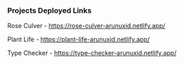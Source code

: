 ### Projects Deployed Links

Rose Culver - https://rose-culver-arunuxid.netlify.app/

Plant Life - https://plant-life-arunuxid.netlify.app/

Type Checker - https://type-checker-arunuxid.netlify.app/